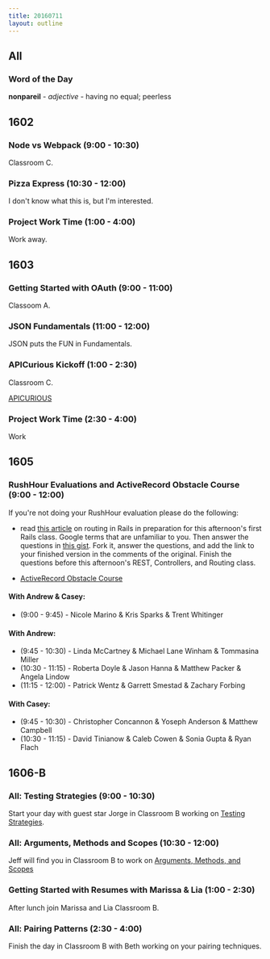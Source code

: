 ```yaml
---
title: 20160711
layout: outline
---
```


## All

### Word of the Day

**nonpareil** - _adjective_ - having no equal; peerless


## 1602

### Node vs Webpack (9:00 - 10:30)

Classroom C.

### Pizza Express (10:30 - 12:00)

I don't know what this is, but I'm interested.

### Project Work Time (1:00 - 4:00)

Work away.


## 1603

### Getting Started with OAuth (9:00 - 11:00)

Classoom A.

### JSON Fundamentals (11:00 - 12:00)

JSON puts the FUN in Fundamentals.

### APICurious Kickoff (1:00 - 2:30)

Classroom C.

[APICURIOUS](https://www.youtube.com/watch?v=fwcONrTG7nk)

### Project Work Time (2:30 - 4:00)

Work


## 1605

### RushHour Evaluations and ActiveRecord Obstacle Course (9:00 - 12:00)

If you're not doing your RushHour evaluation please do the following:

* read [this article](http://www.theodinproject.com/ruby-on-rails/routing) on routing in Rails in preparation for this afternoon's first Rails class. Google terms that are unfamiliar to you. Then answer the questions in [this gist](https://gist.github.com/rwarbelow/c3575b4e49641c02fe18). Fork it, answer the questions, and add the link to your finished version in the comments of the original. Finish the questions before this afternoon's REST, Controllers, and Routing class.

* [ActiveRecord Obstacle Course](https://gist.github.com/Carmer/84b2679b2bd24d9035110a1f32cd4ac0)

#### With Andrew & Casey:

* (9:00 - 9:45) - Nicole Marino & Kris Sparks & Trent Whitinger


#### With Andrew:

* (9:45 - 10:30)  - Linda McCartney & Michael Lane Winham & Tommasina Miller
* (10:30 - 11:15) - Roberta Doyle & Jason Hanna & Matthew Packer & Angela Lindow
* (11:15 - 12:00) - Patrick Wentz & Garrett Smestad & Zachary Forbing


#### With Casey:

* (9:45 - 10:30)  -  Christopher Concannon & Yoseph Anderson & Matthew Campbell
* (10:30 - 11:15) -  David Tinianow & Caleb Cowen & Sonia Gupta & Ryan Flach


## 1606-B

### All: Testing Strategies (9:00 - 10:30)

Start your day with guest star Jorge in Classroom B working on [Testing Strategies](https://github.com/turingschool/lesson_plans/blob/master/ruby_01-object_oriented_programming_with_ruby/testing_strategies_and_encapsulation.markdown).

### All: Arguments, Methods and Scopes (10:30 - 12:00)

Jeff will find you in Classroom B to work on [Arguments, Methods, and Scopes](https://github.com/turingschool/lesson_plans/blob/master/ruby_01-object_oriented_programming_with_ruby/methods_arguments_and_scopes.markdown)

### Getting Started with Resumes with Marissa & Lia (1:00 - 2:30)

After lunch join Marissa and Lia Classroom B.

### All: Pairing Patterns (2:30 - 4:00)

Finish the day in Classroom B with Beth working on your pairing techniques.
